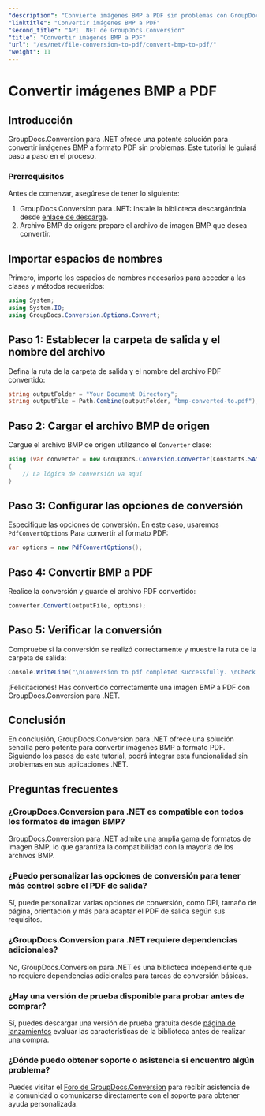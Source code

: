 ```yaml
---
"description": "Convierte imágenes BMP a PDF sin problemas con GroupDocs.Conversion para .NET. Opciones personalizables para un resultado óptimo."
"linktitle": "Convertir imágenes BMP a PDF"
"second_title": "API .NET de GroupDocs.Conversion"
"title": "Convertir imágenes BMP a PDF"
"url": "/es/net/file-conversion-to-pdf/convert-bmp-to-pdf/"
"weight": 11
---
```


# Convertir imágenes BMP a PDF

## Introducción
GroupDocs.Conversion para .NET ofrece una potente solución para convertir imágenes BMP a formato PDF sin problemas. Este tutorial le guiará paso a paso en el proceso.
### Prerrequisitos
Antes de comenzar, asegúrese de tener lo siguiente:
1. GroupDocs.Conversion para .NET: Instale la biblioteca descargándola desde [enlace de descarga](https://releases.groupdocs.com/conversion/net/).
2. Archivo BMP de origen: prepare el archivo de imagen BMP que desea convertir.

## Importar espacios de nombres
Primero, importe los espacios de nombres necesarios para acceder a las clases y métodos requeridos:
```csharp
using System;
using System.IO;
using GroupDocs.Conversion.Options.Convert;
```
## Paso 1: Establecer la carpeta de salida y el nombre del archivo
Defina la ruta de la carpeta de salida y el nombre del archivo PDF convertido:
```csharp
string outputFolder = "Your Document Directory";
string outputFile = Path.Combine(outputFolder, "bmp-converted-to.pdf");
```
## Paso 2: Cargar el archivo BMP de origen
Cargue el archivo BMP de origen utilizando el `Converter` clase:
```csharp
using (var converter = new GroupDocs.Conversion.Converter(Constants.SAMPLE_BMP))
{
    // La lógica de conversión va aquí
}
```
## Paso 3: Configurar las opciones de conversión
Especifique las opciones de conversión. En este caso, usaremos `PdfConvertOptions` Para convertir al formato PDF:
```csharp
var options = new PdfConvertOptions();
```
## Paso 4: Convertir BMP a PDF
Realice la conversión y guarde el archivo PDF convertido:
```csharp
converter.Convert(outputFile, options);
```
## Paso 5: Verificar la conversión
Compruebe si la conversión se realizó correctamente y muestre la ruta de la carpeta de salida:
```csharp
Console.WriteLine("\nConversion to pdf completed successfully. \nCheck output in {0}", outputFolder);
```
¡Felicitaciones! Has convertido correctamente una imagen BMP a PDF con GroupDocs.Conversion para .NET.

## Conclusión
En conclusión, GroupDocs.Conversion para .NET ofrece una solución sencilla pero potente para convertir imágenes BMP a formato PDF. Siguiendo los pasos de este tutorial, podrá integrar esta funcionalidad sin problemas en sus aplicaciones .NET.
## Preguntas frecuentes
### ¿GroupDocs.Conversion para .NET es compatible con todos los formatos de imagen BMP?
GroupDocs.Conversion para .NET admite una amplia gama de formatos de imagen BMP, lo que garantiza la compatibilidad con la mayoría de los archivos BMP.
### ¿Puedo personalizar las opciones de conversión para tener más control sobre el PDF de salida?
Sí, puede personalizar varias opciones de conversión, como DPI, tamaño de página, orientación y más para adaptar el PDF de salida según sus requisitos.
### ¿GroupDocs.Conversion para .NET requiere dependencias adicionales?
No, GroupDocs.Conversion para .NET es una biblioteca independiente que no requiere dependencias adicionales para tareas de conversión básicas.
### ¿Hay una versión de prueba disponible para probar antes de comprar?
Sí, puedes descargar una versión de prueba gratuita desde [página de lanzamientos](https://releases.groupdocs.com/) evaluar las características de la biblioteca antes de realizar una compra.
### ¿Dónde puedo obtener soporte o asistencia si encuentro algún problema?
Puedes visitar el [Foro de GroupDocs.Conversion](https://forum.groupdocs.com/c/conversion/11) para recibir asistencia de la comunidad o comunicarse directamente con el soporte para obtener ayuda personalizada.